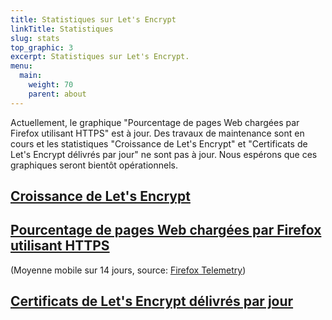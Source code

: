 ```yaml
---
title: Statistiques sur Let's Encrypt
linkTitle: Statistiques
slug: stats
top_graphic: 3
excerpt: Statistiques sur Let's Encrypt.
menu:
  main:
    weight: 70
    parent: about
---
```


Actuellement, le graphique "Pourcentage de pages Web chargées par Firefox utilisant HTTPS" est à jour. Des travaux de maintenance sont en cours et les statistiques "Croissance de Let's Encrypt" et "Certificats de Let's Encrypt délivrés par jour" ne sont pas à jour. Nous espérons que ces graphiques seront bientôt opérationnels.

<div class="figure">
  <h2><a name="growth" href="#growth"
    >Croissance de Let's Encrypt</a></h2>
  <div id="activeUsage" title="Croissance de Let's Encrypt" class="statsgraph"></div>
</div>

<div class="figure">
  <h2><a name="percent-pageloads" href="#percent-pageloads"
    >Pourcentage de pages Web chargées par Firefox utilisant HTTPS</a></h2>
  <p>(Moyenne mobile sur 14 jours, source: <a href="https://docs.telemetry.mozilla.org/datasets/other/ssl/reference.html">Firefox Telemetry</a>)</p>
  <div id="pageloadPercent" title="Pourcentage de pages Web chargées par Firefox à l'aide du protocole HTTPS" class="statsgraph"></div>
</div>

<div class="figure">
  <h2><a name="daily-issuance" href="#daily-issuance"
    >Certificats de Let's Encrypt délivrés par jour</a></h2>
  <div id="issuancePerDay" title="Certificats de Let's Encrypt délivrés par jour" class="statsgraph"></div>
</div>

<script src="/js/stats.js" async></script>
<script src="/js/plotly-min.js" async></script>
